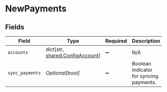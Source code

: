 # NewPayments


## Fields

| Field                                                                       | Type                                                                        | Required                                                                    | Description                                                                 |
| --------------------------------------------------------------------------- | --------------------------------------------------------------------------- | --------------------------------------------------------------------------- | --------------------------------------------------------------------------- |
| `accounts`                                                                  | dict[str, [shared.ConfigAccount](undefined/models/shared/configaccount.md)] | :heavy_minus_sign:                                                          | N/A                                                                         |
| `sync_payments`                                                             | *Optional[bool]*                                                            | :heavy_minus_sign:                                                          | Boolean indicator for syncing payments.                                     |